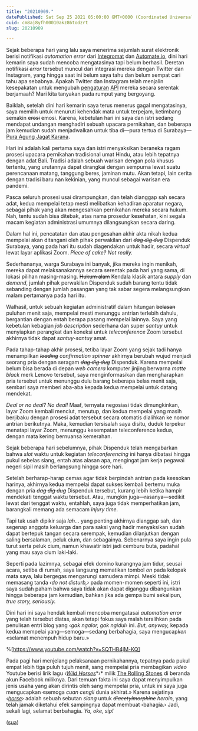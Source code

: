 ```yaml
---
title: "20210909."
datePublished: Sat Sep 25 2021 05:00:00 GMT+0000 (Coordinated Universal Time)
cuid: cm8aj8yfh00010akz86todzrt
slug: 20210909

---
```


Sejak beberapa hari yang lalu saya menerima sejumlah surat elektronik berisi notifikasi *automation error* dari [Integromat](https://www.integromat.com/) dan [Automate.io](http://Automate.io), dini hari kemarin saya sudah mencoba mengatasinya tapi belum berhasil. Deretan notifikasi *error* tersebut muncul dari integrasi mereka dengan Twitter dan Instagram, yang hingga saat ini belum saya tahu dan belum sempat cari tahu apa sebabnya. Apakah Twitter dan Instagram telah menjalin kesepakatan untuk mengubah [pengaturan](https://developer.twitter.com/en/docs/twitter-api) [API](https://developers.facebook.com/docs/instagram-basic-display-api) mereka secara serentak berjamaah? Mari kita tanyakan pada rumput yang bergoyang.

Baiklah, setelah dini hari kemarin saya terus menerus gagal mengatasinya, saya memilih untuk menuruti kehendak mata untuk terpejam, ketimbang semakin <s>erosi</s> emosi. Karena, kebetulan hari ini saya dan istri sedang mendapat undangan menghadiri sebuah upacara pernikahan, dan beberapa jam kemudian sudah menjadwalkan untuk tiba di—pura tertua di Surabaya—[Pura Agung Jagat Karana](https://www.youtube.com/watch?v=Lu7nnHPOsHo).

Hari ini adalah kali pertama saya dan istri menyaksikan beraneka ragam prosesi upacara pernikahan tradisional umat Hindu, atau lebih tepatnya dengan adat Bali. Tradisi adalah sebuah warisan dengan pola khusus tertentu, yang urutannya dapat dirangkai dengan sempurna lewat suatu perencanaan matang, tanggung beres, jaminan mutu. Akan tetapi, lain cerita dengan tradisi baru nan kekinian, yang muncul sebagai warisan era pandemi.

Pasca seluruh prosesi usai dirampungkan, dan telah dianggap sah secara adat, kedua mempelai tetap mesti melibatkan kehadiran aparatur negara, sebagai pihak yang akan mengesahkan pernikahan mereka secara hukum. Nah, tentu sudah bisa ditebak, atas nama prosedur kesehatan, kini segala macam kegiatan administrasi umumnya dilangsungkan secara daring.

Dalam hal ini, pencatatan dan atau pengesahan akhir akta nikah kedua mempelai akan ditangani oleh pihak perwakilan dari *<s>dag dig dug</s>* Dispenduk Surabaya, yang pada hari itu sudah diagendakan untuk hadir, secara *virtual* lewat layar aplikasi Zoom. *Piece of cake? Not really.*

Sederhananya, warga Surabaya ini banyak, jika mereka ingin menikah, mereka dapat melaksanakannya secara serentak pada hari yang sama, di lokasi pilihan masing-masing. <s>Hukum alam</s> Kendala klasik antara *supply* dan *demand*, jumlah pihak perwakilan Dispenduk sudah barang tentu tidak sebanding dengan jumlah pasangan yang tak sabar segera melangsungkan malam pertamanya pada hari itu.

Walhasil, untuk sebuah kegiatan administratif dalam hitungan <s>belasan</s> puluhan menit saja, mempelai mesti menunggu antrian terlebih dahulu, bergantian dengan entah berapa pasang mempelai lainnya. Saya yang kebetulan kebagian *job description* sederhana dan super *santuy* untuk menyiapkan perangkat dan koneksi untuk *teleconference* Zoom tersebut akhirnya tidak dapat *santuy-santuy* amat.

Pada tahap-tahap akhir prosesi, tetiba layar Zoom yang sejak tadi hanya menampilkan *<s>loading</s> confirmation spinner* akhirnya berubah wujud menjadi seorang pria dengan seragam *<s>dag dig dug</s>* Dispenduk. Karena mempelai belum bisa berada di depan *web camera* komputer jinjing berwarna *matte black* merk Lenovo tersebut, saya menginformasikan dan mengharapkan pria tersebut untuk menunggu dulu barang beberapa belas menit saja, sembari saya memberi aba-aba kepada kedua mempelai untuk datang mendekat.

*Deal or no deal? No deal!* Maaf, ternyata negosiasi tidak dimungkinkan, layar Zoom kembali menciut, menutup, dan kedua mempelai yang masih berjibaku dengan prosesi adat tersebut secara otomatis dialihkan ke nomor antrian berikutnya. Maka, kemudian tersisalah saya disitu, duduk terpekur menatapi layar Zoom, menunggu kesempatan teleconference kedua, dengan mata kering bernuansa kemerahan.

Sejak beberapa hari sebelumnya, pihak Dispenduk telah mengabarkan bahwa *slot* waktu untuk kegiatan *teleconferencing* ini hanya dibatasi hingga pukul sebelas siang, entah atas alasan apa, mengingat jam kerja pegawai negeri sipil masih berlangsung hingga sore hari.

Setelah berharap-harap cemas agar tidak berpindah antrian pada keesokan harinya, akhirnya kedua mempelai dapat sukses kembali bertemu muka dengan pria *<s>dag dig dug</s>* Dispenduk tersebut, kurang lebih ketika hampir mendekati tenggat waktu tersebut. Atau, mungkin juga—rasanya—sedikit lewat dari tenggat waktu, entahlah, saya juga tidak memperhatikan jam, barangkali memang ada semacam *injury time*.

Tapi tak usah dipikir saja *lah...* yang penting akhirnya dianggap sah, dan segenap anggota keluarga dan para saksi yang hadir menyaksikan sudah dapat bertepuk tangan secara serempak, kemudian dilanjutkan dengan saling bersalaman, peluk cium, dan sebagainya. Sebenarnya saya ingin pula turut serta peluk cium, namun khawatir istri jadi cemburu buta, padahal yang mau saya cium laki-laki.

Seperti pada lazimnya, sebagai efek domino kurangnya jam tidur, seusai acara, setiba di rumah, saya langsung mematikan tombol *on* pada kelopak mata saya, lalu bergegas mengarungi samudera mimpi. Meski tidak memasang tanda *‹do not disturb,›* pada momen-momen seperti ini, istri saya sudah paham bahwa saya tidak akan dapat <s>diganggu</s> dibangunkan hingga beberapa jam kemudian, bahkan jika ada gempa bumi sekalipun, *true story, seriously.*

Dini hari ini saya hendak kembali mencoba mengatasai *automation error* yang telah tersebut diatas, akan tetapi fokus saya malah teralihkan pada penulisan entri blog yang *‹gak ngalor, gak ngidul›* ini. *But, anyway,* kepada kedua mempelai yang—semoga—sedang berbahagia, saya mengucap*ken* «selamat menempuh hidup baru.»

%[https://www.youtube.com/watch?v=SQTHB4jM-KQ] 

Pada pagi hari menjelang pelaksanaan pernikahannya, tepatnya pada pukul empat lebih tiga puluh tujuh menit, sang mempelai pria membagikan *video* Youtube berisi lirik lagu *‹*[*Wild Horses*](https://en.wikipedia.org/wiki/Wild_Horses_\(Rolling_Stones_song\))*›* milik [The Rolling Stones](https://en.wikipedia.org/wiki/The_Rolling_Stones) di beranda akun Facebook miliknya. Dari temuan fakta ini saya dapat menyimpulkan jenis usaha yang akan dirintis oleh sang mempelai pria, untuk ini saya juga mengucapkan «semoga *cuan cengli* dunia akhirat.» Karena sejatinya *‹*[*horse*](https://en.wikipedia.org/wiki/Heroin#Names)*›* adalah sebuah sebutan *slang* untuk *<s>diacetylmorphine</s>* *heroin*, yang telah jamak diketahui efek sampingnya dapat membuat ‹bahagia.› Jadi, sekali lagi, selamat berbahagia. *Ya, oke, sip!*

([sua](https://sua.ist))